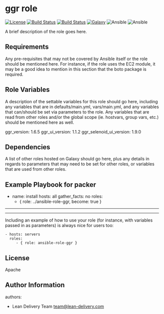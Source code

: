 ggr role
=========
[![License](https://img.shields.io/badge/license-Apache-green.svg?style=flat)](https://raw.githubusercontent.com/lean-delivery/ansible-role-ggr/master/LICENSE)
[![Build Status](https://travis-ci.org/lean-delivery/ansible-role-ggr.svg?branch=master)](https://travis-ci.org/lean-delivery/ansible-role-ggr)
[![Build Status](https://gitlab.com/lean-delivery/ansible-role-ggr/badges/master/pipeline.svg)](https://gitlab.com/lean-delivery/ansible-role-ggr/pipelines)
[![Galaxy](https://img.shields.io/badge/galaxy-lean__delivery.ggr-blue.svg)](https://galaxy.ansible.com/lean_delivery/ggr)
![Ansible](https://img.shields.io/ansible/role/d/42600.svg)
![Ansible](https://img.shields.io/badge/dynamic/json.svg?label=min_ansible_version&url=https%3A%2F%2Fgalaxy.ansible.com%2Fapi%2Fv1%2Froles%2F42600%2F&query=$.min_ansible_version)

A brief description of the role goes here.

Requirements
------------

Any pre-requisites that may not be covered by Ansible itself or the role should
be mentioned here. For instance, if the role uses the EC2 module, it may be a
good idea to mention in this section that the boto package is required.

Role Variables
--------------

A description of the settable variables for this role should go here, including
any variables that are in defaults/main.yml, vars/main.yml, and any variables
that can/should be set via parameters to the role. Any variables that are read
from other roles and/or the global scope (ie. hostvars, group vars, etc.) should
be mentioned here as well.

ggr_version: 1.6.5
ggr_ui_version: 1.1.2
ggr_selenoid_ui_version: 1.9.0

Dependencies
------------

A list of other roles hosted on Galaxy should go here, plus any details in
regards to parameters that may need to be set for other roles, or variables that
are used from other roles.

Example Playbook
for packer
---
- name: install
  hosts: all
  gather_facts: no
  roles:
    - { role: ../ansible-role-ggr, become: true }
---
----------------

Including an example of how to use your role (for instance, with variables
passed in as parameters) is always nice for users too:

    - hosts: servers
      roles:
         - { role: ansible-role-ggr }

License
-------
Apache

Author Information
------------------

authors:
  - Lean Delivery Team <team@lean-delivery.com>
